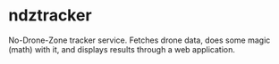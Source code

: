 # ndztracker
No-Drone-Zone tracker service. Fetches drone data, does some magic (math) with it, and displays results through a web application.
